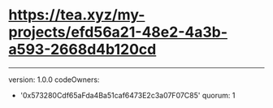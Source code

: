 # https://tea.xyz/my-projects/efd56a21-48e2-4a3b-a593-2668d4b120cd
---
version: 1.0.0
codeOwners:
  - '0x573280Cdf65aFda4Ba51caf6473E2c3a07F07C85'
quorum: 1
